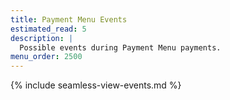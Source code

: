 ```yaml
---
title: Payment Menu Events
estimated_read: 5
description: |
  Possible events during Payment Menu payments.
menu_order: 2500
---
```


{% include seamless-view-events.md %}
